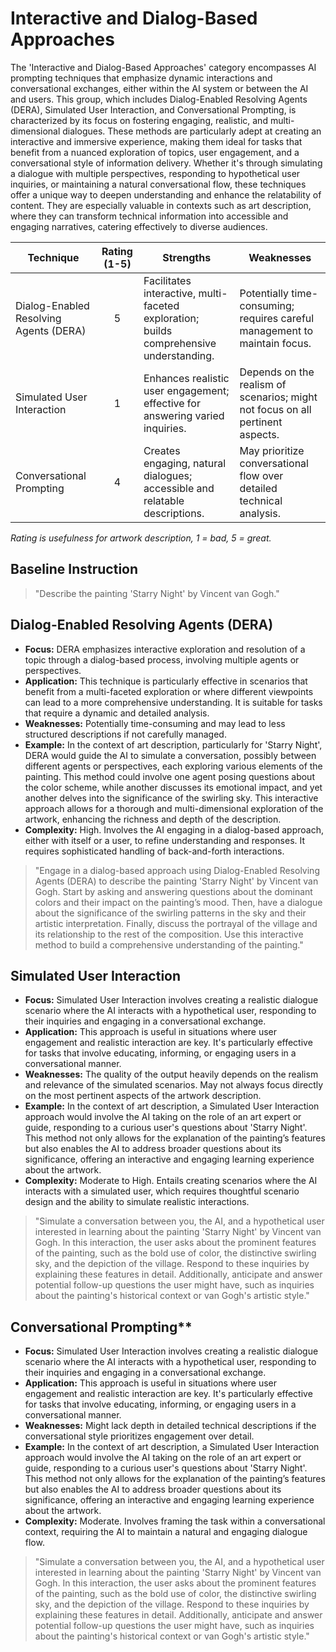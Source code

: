 # Interactive and Dialog-Based Approaches
The 'Interactive and Dialog-Based Approaches' category encompasses AI prompting techniques that emphasize dynamic interactions and conversational exchanges, either within the AI system or between the AI and users. This group, which includes Dialog-Enabled Resolving Agents (DERA), Simulated User Interaction, and Conversational Prompting, is characterized by its focus on fostering engaging, realistic, and multi-dimensional dialogues. These methods are particularly adept at creating an interactive and immersive experience, making them ideal for tasks that benefit from a nuanced exploration of topics, user engagement, and a conversational style of information delivery. Whether it's through simulating a dialogue with multiple perspectives, responding to hypothetical user inquiries, or maintaining a natural conversational flow, these techniques offer a unique way to deepen understanding and enhance the relatability of content. They are especially valuable in contexts such as art description, where they can transform technical information into accessible and engaging narratives, catering effectively to diverse audiences.

| Technique                         | Rating (1-5) | Strengths | Weaknesses |
|-----------------------------------|:------------:|-----------|------------|
| Dialog-Enabled Resolving Agents (DERA) | 5 | Facilitates interactive, multi-faceted exploration; builds comprehensive understanding. | Potentially time-consuming; requires careful management to maintain focus. |
| Simulated User Interaction  | 1 | Enhances realistic user engagement; effective for answering varied inquiries. | Depends on the realism of scenarios; might not focus on all pertinent aspects. |
| Conversational Prompting    | 4 | Creates engaging, natural dialogues; accessible and relatable descriptions. | May prioritize conversational flow over detailed technical analysis. |

_Rating is usefulness for artwork description, 1 = bad, 5 = great._

## Baseline Instruction
> "Describe the painting 'Starry Night' by Vincent van Gogh."

## Dialog-Enabled Resolving Agents (DERA)

- **Focus:** DERA emphasizes interactive exploration and resolution of a topic through a dialog-based process, involving multiple agents or perspectives.
- **Application:** This technique is particularly effective in scenarios that benefit from a multi-faceted exploration or where different viewpoints can lead to a more comprehensive understanding. It is suitable for tasks that require a dynamic and detailed analysis.
- **Weaknesses:** Potentially time-consuming and may lead to less structured descriptions if not carefully managed.
- **Example:** In the context of art description, particularly for 'Starry Night', DERA would guide the AI to simulate a conversation, possibly between different agents or perspectives, each exploring various elements of the painting. This method could involve one agent posing questions about the color scheme, while another discusses its emotional impact, and yet another delves into the significance of the swirling sky. This interactive approach allows for a thorough and multi-dimensional exploration of the artwork, enhancing the richness and depth of the description.
- **Complexity:** High. Involves the AI engaging in a dialog-based approach, either with itself or a user, to refine understanding and responses. It requires sophisticated handling of back-and-forth interactions.

> "Engage in a dialog-based approach using Dialog-Enabled Resolving Agents (DERA) to describe the painting 'Starry Night' by Vincent van Gogh. Start by asking and answering questions about the dominant colors and their impact on the painting’s mood. Then, have a dialogue about the significance of the swirling patterns in the sky and their artistic interpretation. Finally, discuss the portrayal of the village and its relationship to the rest of the composition. Use this interactive method to build a comprehensive understanding of the painting."

## Simulated User Interaction

- **Focus:** Simulated User Interaction involves creating a realistic dialogue scenario where the AI interacts with a hypothetical user, responding to their inquiries and engaging in a conversational exchange.
- **Application:** This approach is useful in situations where user engagement and realistic interaction are key. It's particularly effective for tasks that involve educating, informing, or engaging users in a conversational manner.
- **Weaknesses:** The quality of the output heavily depends on the realism and relevance of the simulated scenarios. May not always focus directly on the most pertinent aspects of the artwork description.
- **Example:** In the context of art description, a Simulated User Interaction approach would involve the AI taking on the role of an art expert or guide, responding to a curious user's questions about 'Starry Night'. This method not only allows for the explanation of the painting’s features but also enables the AI to address broader questions about its significance, offering an interactive and engaging learning experience about the artwork.
- **Complexity:** Moderate to High. Entails creating scenarios where the AI interacts with a simulated user, which requires thoughtful scenario design and the ability to simulate realistic interactions.

> "Simulate a conversation between you, the AI, and a hypothetical user interested in learning about the painting 'Starry Night' by Vincent van Gogh. In this interaction, the user asks about the prominent features of the painting, such as the bold use of color, the distinctive swirling sky, and the depiction of the village. Respond to these inquiries by explaining these features in detail. Additionally, anticipate and answer potential follow-up questions the user might have, such as inquiries about the painting's historical context or van Gogh's artistic style."

## Conversational Prompting**

- **Focus:** Simulated User Interaction involves creating a realistic dialogue scenario where the AI interacts with a hypothetical user, responding to their inquiries and engaging in a conversational exchange.
- **Application:** This approach is useful in situations where user engagement and realistic interaction are key. It's particularly effective for tasks that involve educating, informing, or engaging users in a conversational manner.
- **Weaknesses:** Might lack depth in detailed technical descriptions if the conversational style prioritizes engagement over detail.
- **Example:** In the context of art description, a Simulated User Interaction approach would involve the AI taking on the role of an art expert or guide, responding to a curious user's questions about 'Starry Night'. This method not only allows for the explanation of the painting’s features but also enables the AI to address broader questions about its significance, offering an interactive and engaging learning experience about the artwork.
- **Complexity:** Moderate. Involves framing the task within a conversational context, requiring the AI to maintain a natural and engaging dialogue flow.

> "Simulate a conversation between you, the AI, and a hypothetical user interested in learning about the painting 'Starry Night' by Vincent van Gogh. In this interaction, the user asks about the prominent features of the painting, such as the bold use of color, the distinctive swirling sky, and the depiction of the village. Respond to these inquiries by explaining these features in detail. Additionally, anticipate and answer potential follow-up questions the user might have, such as inquiries about the painting's historical context or van Gogh's artistic style."


